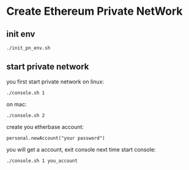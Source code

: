 # Create Ethereum Private NetWork

## init env
```
./init_pn_env.sh
```

## start private network
you first start private network
on linux:
```
./console.sh 1
```
on mac:
```
./console.sh 2
```

create you etherbase account:
```
personal.newAccount("your password")
```

you will get a account, exit console
next time start console:
```
./console.sh 1 you_account
```